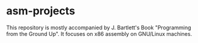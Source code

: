 # asm-projects


This repository is mostly accompanied by J. Bartlett's Book "Programming from the Ground Up".
It focuses on x86 assembly on GNU/Linux machines. 
